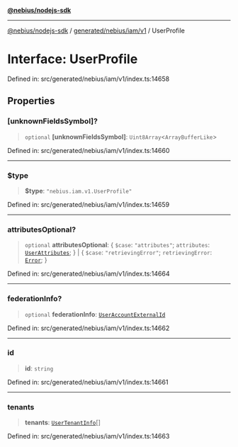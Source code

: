[**@nebius/nodejs-sdk**](../../../../../README.md)

***

[@nebius/nodejs-sdk](../../../../../README.md) / [generated/nebius/iam/v1](../README.md) / UserProfile

# Interface: UserProfile

Defined in: src/generated/nebius/iam/v1/index.ts:14658

## Properties

### \[unknownFieldsSymbol\]?

> `optional` **\[unknownFieldsSymbol\]**: `Uint8Array`\<`ArrayBufferLike`\>

Defined in: src/generated/nebius/iam/v1/index.ts:14660

***

### $type

> **$type**: `"nebius.iam.v1.UserProfile"`

Defined in: src/generated/nebius/iam/v1/index.ts:14659

***

### attributesOptional?

> `optional` **attributesOptional**: \{ `$case`: `"attributes"`; `attributes`: [`UserAttributes`](UserAttributes.md); \} \| \{ `$case`: `"retrievingError"`; `retrievingError`: [`Error`](Error.md); \}

Defined in: src/generated/nebius/iam/v1/index.ts:14664

***

### federationInfo?

> `optional` **federationInfo**: [`UserAccountExternalId`](UserAccountExternalId.md)

Defined in: src/generated/nebius/iam/v1/index.ts:14662

***

### id

> **id**: `string`

Defined in: src/generated/nebius/iam/v1/index.ts:14661

***

### tenants

> **tenants**: [`UserTenantInfo`](UserTenantInfo.md)[]

Defined in: src/generated/nebius/iam/v1/index.ts:14663

